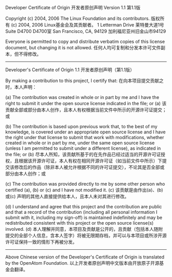 Developer Certificate of Origin
开发者原创声明
Version 1.1
第1.1版

Copyright (c) 2004, 2006 The Linux Foundation and its contributors.
版权所有 (c) 2004, 2006 Linux基金会及其贡献者。
1 Letterman Drive
莱特曼大道1号
Suite D4700
D4700室
San Francisco, CA, 94129
加利福尼亚州旧金山市94129

Everyone is permitted to copy and distribute verbatim copies of this license document, but changing it is not allowed.
任何人均可复制和分发本许可文件副本，但不得修改。
****************************************************************************************************************************

Developer's Certificate of Origin 1.1
开发者原创声明（第1.1版）

By making a contribution to this project, I certify that:
在向本项目提交贡献之时，本人声明：

(a) The contribution was created in whole or in part by me and I have the right to submit it under the open source license indicated in the file; or
(a) 该贡献全部或部分由本人创作，且本人有权根据当前文件中所示的开源许可证提交；或

(b) The contribution is based upon previous work that, to the best of my knowledge, is covered under an appropriate open source license and I have the right under that license to submit that work with modifications, whether created in whole or in part by me, under the same open source license (unless I am permitted to submit under a different license), as indicated in the file; or
(b) 尽本人所知，该贡献所基于的在先作品已经过适当的开源许可证授权，且根据该开源许可证，本人有权在相同开源许可证（如当前文件中所示）下提交该修改后的作品（除非本人被允许根据不同的许可证提交），不论其是否全部或部分由本人创作；或

(c) The contribution was provided directly to me by some other person who certified (a), (b) or (c) and I have not modified it.
(c) 该贡献是由作出(a)、(b) 或(c) 声明的其他人直接提供给本人，且本人未对其进行修改。

(d) I understand and agree that this project and the contribution are public and that a record of the contribution (including all personal information I submit with it, including my sign-off) is maintained indefinitely and may be redistributed consistent with this project or the open source license(s) involved.
(d) 本人理解并同意，本项目及贡献是公开的，且贡献（包括本人随附提交的全部个人信息，含本人签字）将被无限期存档，并可以与本项目或所涉开源许可证保持一致的情形下再被分发。

****************************************************************************************************************************
Above Chinese version of the Developer's Certificate of Origin is translated by the OpenAtom Foundation.
以上开发者原创声明中文版本由开放原子开源基金会翻译。
